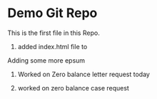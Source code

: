 # Demo Git Repo

This is the first file in this Repo.

1) added index.html file to 


Adding some more epsum

1) Worked on Zero balance letter request today

2) worked on zero balance case request
